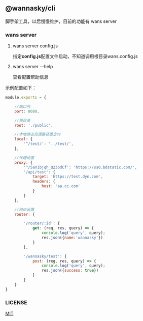 ## @wannasky/cli
脚手架工具，以后慢慢维护，目前的功能有 wans server

### wans server

1. wans server config.js
   
   指定**config.js**配置文件启动，不知道调用根目录wans.config.js

2. wans server --help

    查看配置帮助信息
    

示例配置如下：
```javascript
module.exports = {

    //端口号
    port: 8080,

    //根目录
    root: './public',

    //本地静态资源路径重定向
    local: {
        '^/test/': '../test/',
    },

    //代理设置
    proxy: {
        '^/5aV1bjqh_Q23odCf': 'https://ss0.bdstatic.com/',
        '/api/test': {
            target: 'https://test.dyn.com',
            headers: {
                host: 'aa.cc.com'
            }
        }
    },

    //路由设置
    router: {

        '/router/:id': {
            get: (req, res, query) => {
                console.log('query', query);
                res.json({name:'wannasky'})
            }
        },

        '/wannasky/test': {
            post: (req, res, query) => {
                console.log('query', query);
                res.json({success: true})
            }
        }
    }
}
```

### LICENSE
[MIT](LICENSE)